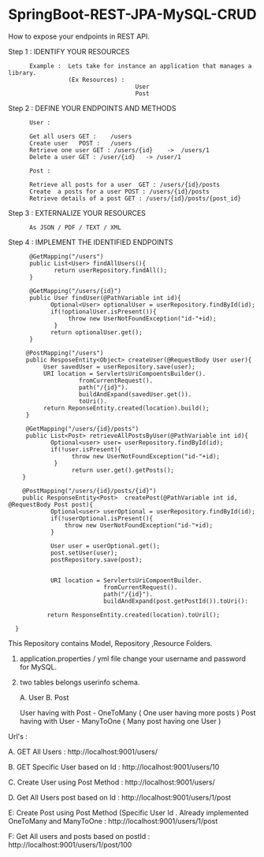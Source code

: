 # SpringBoot-REST-JPA-MySQL-CRUD

How to expose your endpoints in REST API.

Step 1 :  IDENTIFY YOUR RESOURCES

          Example :  Lets take for instance an application that manages a library.
                     (Ex Resources) :
                                        User
                                        Post
                                        
Step 2 :  DEFINE YOUR ENDPOINTS AND METHODS
          
          User :
          
          Get all users GET :    /users
          Create user   POST :   /users
          Retrieve one user GET : /users/{id}    ->  /users/1
          Delete a user GET : /user/{id}   -> /user/1
          
          Post :
          
          Retrieve all posts for a user  GET : /users/{id}/posts
          Create  a posts for a user POST : /users/{id}/posts
          Retrieve details of a post GET : /users/{id}/posts/{post_id}
          
Step 3 :  EXTERNALIZE YOUR RESOURCES
          
          As JSON / PDF / TEXT / XML

Step 4 :  IMPLEMENT THE IDENTIFIED ENDPOINTS 
            
          @GetMapping("/users")
          public List<User> findAllUsers(){
                 return userRepository.findAll();
          }
          
          @GetMapping("/users/{id}")
          public User findUser(@PathVariable int id){
                Optional<User> optionalUser = userRepository.findById(id);
                if(!optionalUser.isPresent()){
                     throw new UserNotFoundException("id-"+id);
                 }
                return optionalUser.get();
          }
           
         @PostMapping("/users")
         public ResposeEntity<Object> createUser(@RequestBody User user){
              User savedUser = userRepository.save(user);
              URI location = ServlertsUriCompoentsBuilder().
                        fromCurrentRequest().
                        path("/{id}").
                        buildAndExpand(savedUser.get()).
                        toUri().
              return ReponseEntity.created(location).build();
         }
         
         @GetMapping("/users/{id}/posts")
         public List<Post> retrieveAllPostsByUser(@PathVariable int id){
                Optional<user> user= userRepository.findById(id);
                if(!user.isPresent){
                      throw new UserNotFoundException("id-"+id);
                 }
                      return user.get().getPosts();
        }
        
        @PostMapping("/users/{id}/posts/{id}")
        public ResponseEntity<Post>  createPost(@PathVariable int id, @RequestBody Post post){
                Optional<user> userOptional = userRepository.findById(id);
                if(!userOptional.isPresent(){
                    throw new UserNotFoundException("id-"+id);
                }
                
                User user = userOptional.get();
                post.setUser(user);
                postRepository.save(post);
                
                
                URI location = ServlertsUriCompoentBuilder.
                               fromCurrentRequest().
                               path("/{id}").
                               buildAndExpand(post.getPostId()).toUri():
                               
               return ResponseEntity.created(location).toUril();
                               
      }       
          
This Repository contains Model, Repository ,Resource Folders.

1. application.properties / yml file change your username and password for MySQL.
2. two tables belongs userinfo schema.
      
      A. User
      B. Post
      
      User having with Post - OneToMany  ( One user having more posts )
      Post having with User - ManyToOne  ( Many post having one User  )
      
 Url's :
 
 A. GET All Users :   http://localhost:9001/users/
 
 B. GET Specific User based on Id : http://localhost:9001/users/10
 
 C. Create User using Post Method : http://localhost:9001/users/
 
 D. Get All Users post based on Id : http://localhost:9001/users/1/post
 
 E: Create Post using Post Method (Specific User Id . Already implemented OneToMany and ManyToOne : http://localhost:9001/users/1/post
 
 F: Get All users and posts based on postId : http://localhost:9001/users/1/post/100
      
      
